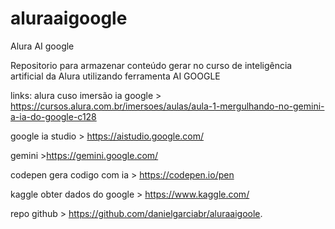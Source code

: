 # aluraaigoogle
Alura AI google

Repositorio para armazenar conteúdo gerar no curso de inteligência artificial da Alura utilizando ferramenta AI GOOGLE

links:
alura cuso imersão ia google > https://cursos.alura.com.br/imersoes/aulas/aula-1-mergulhando-no-gemini-a-ia-do-google-c128

google ia studio > https://aistudio.google.com/

gemini >https://gemini.google.com/

codepen gera codigo com ia > https://codepen.io/pen

kaggle obter dados do google > https://www.kaggle.com/

repo github > https://github.com/danielgarciabr/aluraaigoole.
